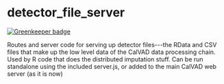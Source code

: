 # detector_file_server

[![Greenkeeper badge](https://badges.greenkeeper.io/jmarca/detector_file_server.svg)](https://greenkeeper.io/)

Routes and server code for serving up detector files---the RData and
CSV files that make up the low level data of the CalVAD data
processing chain.  Used by R code that does the distributed imputation
stuff. Can be run standalone using the included server.js, or added to
the main CalVAD web server (as it is now)
